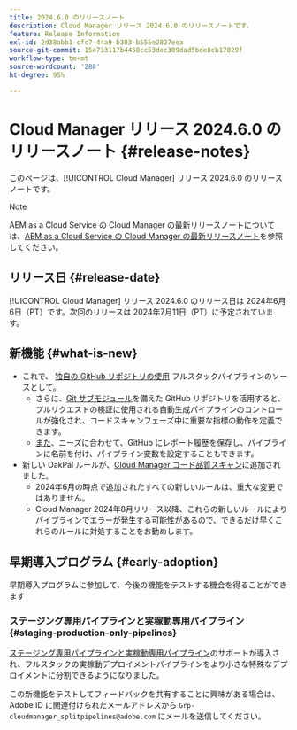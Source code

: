 ```yaml
---
title: 2024.6.0 のリリースノート
description: Cloud Manager リリース 2024.6.0 のリリースノートです。
feature: Release Information
exl-id: 2d38abb1-cfc7-44a9-b303-b555e2827eea
source-git-commit: 15e733117b4458cc53dec309dad5bde8cb17029f
workflow-type: tm+mt
source-wordcount: '288'
ht-degree: 95%

---
```



# Cloud Manager リリース 2024.6.0 のリリースノート {#release-notes}

このページは、[!UICONTROL Cloud Manager] リリース 2024.6.0 のリリースノートです。

>[!NOTE]
>
>AEM as a Cloud Service の Cloud Manager の最新リリースノートについては、[AEM as a Cloud Service の Cloud Manager の最新リリースノート](https://experienceleague.adobe.com/docs/experience-manager-cloud-service/content/implementing/using-cloud-manager/release-notes-cloud-manager/release-notes-cm-current.html?lang=ja)を参照してください。

## リリース日 {#release-date}

[!UICONTROL Cloud Manager] リリース 2024.6.0 のリリース日は 2024年6月6日（PT）です。次回のリリースは 2024年7月11日（PT）に予定されています。

## 新機能 {#what-is-new}

* これで、 [独自の GitHub リポジトリの使用](/help/managing-code/private-repositories.md) フルスタックパイプラインのソースとして。
   * さらに、[Git サブモジュール](/help/managing-code/git-submodules.md)を備えた GitHub リポジトリを活用すると、プルリクエストの検証に使用される自動生成パイプラインのコントロールが強化され、コードスキャンフェーズ中に重要な指標の動作を定義できます。
   * [また](/help/managing-code/github-check-config.md)、ニーズに合わせて、GitHub にレポート履歴を保存し、パイプラインに名前を付け、パイプライン変数を設定することもできます。
* 新しい OakPal ルールが、[Cloud Manager コード品質スキャン](/help/using/custom-code-quality-rules.md#oakpal-ui-content-package)に追加されました。
   * 2024年6月の時点で追加されたすべての新しいルールは、重大な変更ではありません。
   * Cloud Manager 2024年8月リリース以降、これらの新しいルールによりパイプラインでエラーが発生する可能性があるので、できるだけ早くこれらのルールに対処することをお勧めします。

## 早期導入プログラム {#early-adoption}

早期導入プログラムに参加して、今後の機能をテストする機会を得ることができます

### ステージング専用パイプラインと実稼動専用パイプライン {#staging-production-only-pipelines}

[ステージング専用パイプラインと実稼動専用パイプライン](/help/using/stage-prod-only.md)のサポートが導入され、フルスタックの実稼動デプロイメントパイプラインをより小さな特殊なデプロイメントに分割できるようになりました。

この新機能をテストしてフィードバックを共有することに興味がある場合は、Adobe ID に関連付けられたメールアドレスから `Grp-cloudmanager_splitpipelines@adobe.com` にメールを送信してください。
